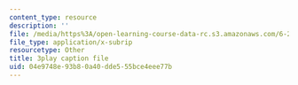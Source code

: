 ```yaml
---
content_type: resource
description: ''
file: /media/https%3A/open-learning-course-data-rc.s3.amazonaws.com/6-262-discrete-stochastic-processes-spring-2011/04e9748e93b80a40dde555bce4eee77b_cE6OD7DkCSU.srt
file_type: application/x-subrip
resourcetype: Other
title: 3play caption file
uid: 04e9748e-93b8-0a40-dde5-55bce4eee77b
---
```

